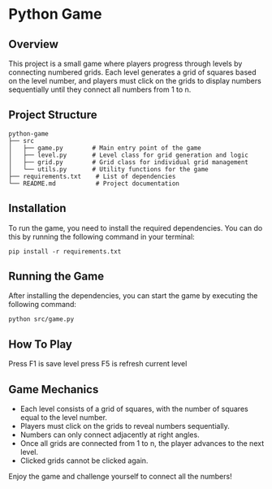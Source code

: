 # Python Game

## Overview
This project is a small game where players progress through levels by connecting numbered grids. Each level generates a grid of squares based on the level number, and players must click on the grids to display numbers sequentially until they connect all numbers from 1 to n.

## Project Structure
```
python-game
├── src
│   ├── game.py        # Main entry point of the game
│   ├── level.py       # Level class for grid generation and logic
│   ├── grid.py        # Grid class for individual grid management
│   └── utils.py       # Utility functions for the game
├── requirements.txt    # List of dependencies
└── README.md           # Project documentation
```

## Installation
To run the game, you need to install the required dependencies. You can do this by running the following command in your terminal:

```
pip install -r requirements.txt
```

## Running the Game
After installing the dependencies, you can start the game by executing the following command:

```
python src/game.py
```

## How To Play

Press F1 is save level
press F5 is refresh current level


## Game Mechanics
- Each level consists of a grid of squares, with the number of squares equal to the level number.
- Players must click on the grids to reveal numbers sequentially.
- Numbers can only connect adjacently at right angles.
- Once all grids are connected from 1 to n, the player advances to the next level.
- Clicked grids cannot be clicked again.

Enjoy the game and challenge yourself to connect all the numbers!